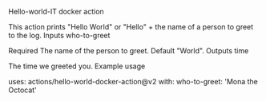Hello-world-IT docker action

This action prints "Hello World" or "Hello" + the name of a person to greet to the log.
Inputs
who-to-greet

Required The name of the person to greet. Default "World".
Outputs
time

The time we greeted you.
Example usage

uses: actions/hello-world-docker-action@v2 with: who-to-greet: 'Mona the Octocat'
